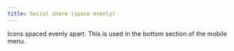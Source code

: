 ```yaml
---
title: Social share (space evenly)
---
```

Icons spaced evenly apart. This is used in the bottom section of the mobile menu.
